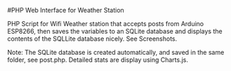 #PHP Web Interface for Weather Station 

PHP Script for Wifi Weather station that accepts posts from Arduino 
ESP8266, then saves the variables to an SQLite database and displays the 
contents of the SQLLite database nicely. See Screenshots.

Note: The SQLite database is created automatically, and saved in
the same folder, see post.php. Detailed stats are display using 
Charts.js.
